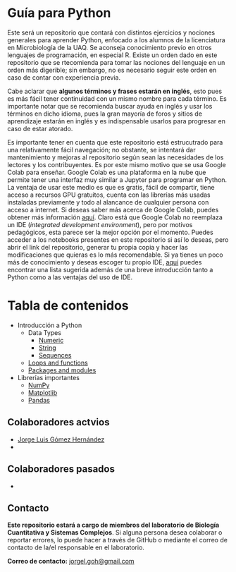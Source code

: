 # Guía para Python

Este será un repositorio que contará con distintos ejercicios y nociones generales para aprender Python, enfocado a los alumnos de la licenciatura en Microbiología de la UAQ. Se aconseja conocimiento previo en otros lenguajes de programación, en especial R. Existe un orden dado en este repositorio que se rtecomienda para tomar las nociones del lenguaje en un orden más digerible; sin embargo, no es necesario seguir este orden en caso de contar con experiencia previa.

Cabe aclarar que **algunos términos y frases estarán en inglés**, esto pues es más fácil tener continuidad con un mismo nombre para cada término. Es importante notar que se recomienda buscar ayuda en inglés y usar los términos en dicho idioma, pues la gran mayoría de foros y sitios de aprendizaje estarán en inglés y es indispensable usarlos para progresar en caso de estar atorado.

Es importante tener en cuenta que este repositorio está estrucutrado para una relativamente fácil navegación; no obstante, se intentará dar mantenimiento y mejoras al repositorio según sean las necesidades de los lectores y los contribuyentes. Es por este mismo motivo que se usa Google Colab para enseñar. Google Colab es una plataforma en la nube que permite tener una interfaz muy similar a Jupyter para programar en Python. La ventaja de usar este medio es que es gratis, fácil de compartir, tiene acceso a recursos GPU gratuitos, cuenta con las librerías más usadas instaladas previamente y todo al alancance de cualquier persona con acceso a internet. Si deseas saber más acerca de Google Colab, puedes obtener más información [aquí](https://research.google.com/colaboratory/faq.html). Claro está que Google Colab no reemplaza un IDE (*integrated development environment*), pero por motivos pedagógicos, esta parece ser la mejor opción por el momento. Puedes acceder a los notebooks presentes en este repositorio si así lo deseas, pero abrir el link del repositorio, generar tu propia copia y hacer las modificaciones que quieras es lo más recomendable. Si ya tienes un poco más de conocimiento y deseas escoger tu propio IDE, [aquí](https://www.simplilearn.com/tutorials/python-tutorial/python-ide) puedes encontrar una lista sugerida además de una breve introducción tanto a Python como a las ventajas del uso de IDE.

# Tabla de contenidos

* Introducción a Python
  * Data Types
    * [Numeric](https://colab.research.google.com/drive/1flz-5w0mrVMDLRDFuQf94U09gBWQttrr?usp=sharing)
    * [String](https://colab.research.google.com/drive/1TBEERSDebLoZBw_KaVAaeNV1HCGZazuJ?usp=sharing)
    * [Sequences](https://colab.research.google.com/drive/1UrIk0rbpgpNt5NNRDpfe5IQAM0mi4fcT?usp=sharing)
  * [Loops and functions](https://colab.research.google.com/drive/1x1RHg6T8gNV3oMq12tQ3fdCZUUamXuPf?usp=sharing)
  * [Packages and modules](https://colab.research.google.com/drive/1WBoggle1schZd1o_UycyXoSVEbbq-sJ4?usp=sharing)
* Librerías importantes
  * [NumPy](https://colab.research.google.com/drive/1WCrz-kmbNm1xuer_zeAn7JXkWcBG5-JK?usp=sharing)
  * [Matplotlib](https://colab.research.google.com/drive/19iyOSAVCdKnuJ6xf5Cuj9yVPoxCHPf1i?usp=sharing)
  * [Pandas](https://colab.research.google.com/drive/1fhEOvMGRFpFr4UjZ3y2ulxVWJqOehImo?usp=sharing)

## Colaboradores actvios

- [Jorge Luis Gómez Hernández](https://github.com/Jorge-LGH)
- 

## Colaboradores pasados

-

## Contacto 
**Este repositorio estará a cargo de miembros del laboratorio de Biología Cuantitativa y Sistemas Complejos**. Si alguna persona desea colaborar o reportar errores, lo puede hacer a través de GitHub o mediante el correo de contacto de la/el responsable en el laboratorio.

**Correo de contacto:** jorgel.goh@gmail.com
